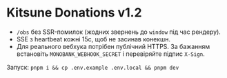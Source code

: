 # Kitsune Donations v1.2
- `/obs` без SSR-помилок (жодних звернень до `window` під час рендеру).
- SSE з heartbeat кожні 15с, щоб не засинав конекшн.
- Для реального вебхука потрібен публічний HTTPS. За бажанням встановіть `MONOBANK_WEBHOOK_SECRET` і перевіряйте підпис `X-Sign`.

Запуск: `pnpm i && cp .env.example .env.local && pnpm dev`
